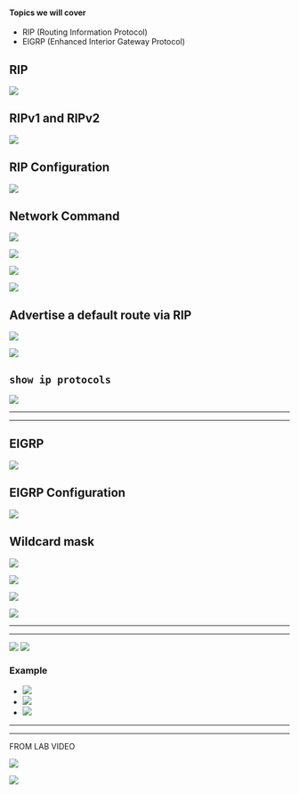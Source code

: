 
#### Topics we will cover
- RIP (Routing Information Protocol)
- EIGRP (Enhanced Interior Gateway Protocol)



## RIP

![](images/Pasted%20image%2020231030131855.png)


## RIPv1 and RIPv2

![](images/Pasted%20image%2020231030132329.png)


## RIP Configuration

![](images/Pasted%20image%2020231030133519.png)

## Network Command

![](images/Pasted%20image%2020231030133547.png)

![](images/Pasted%20image%2020231030133210.png)

![](images/Pasted%20image%2020231030133321.png)

![](images/Pasted%20image%2020231030133434.png)


## Advertise a default route via RIP

![](images/Pasted%20image%2020231030133746.png)

![](images/Pasted%20image%2020231030133840.png)

## `show ip protocols`

![](images/Pasted%20image%2020231030135909.png)


------
-----


## EIGRP


![](images/Pasted%20image%2020231030140138.png)


## EIGRP Configuration

![](images/Pasted%20image%2020231030140458.png)

## Wildcard mask

![](images/Pasted%20image%2020231030140541.png)

![](images/Pasted%20image%2020231030140550.png)

![](images/Pasted%20image%2020231030140557.png)

![](images/Pasted%20image%2020231030140711.png)


----
----


![](images/Pasted%20image%2020231030140831.png)
![](images/Pasted%20image%2020231030140820.png)


### Example

- ![](images/Pasted%20image%2020231030140943.png)
- ![](images/Pasted%20image%2020231030141034.png)
- ![](images/Pasted%20image%2020231030141129.png)





---
---
FROM LAB VIDEO



![](images/Pasted%20image%2020231031130302.png)

![](images/Pasted%20image%2020231031130517.png)



